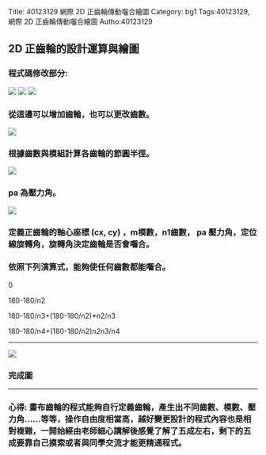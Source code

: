 Title: 40123129 網際 2D 正齒輪傳動囓合繪圖
Category: bg1
Tags:40123129, 網際 2D 正齒輪傳動囓合繪圖
Autho:40123129
<!-- PELICAN_END_SUMMARY -->

<h2>2D 正齒輪的設計運算與繪圖</h2>

<h3>程式碼修改部分:</h3>

<img src="http://i.imgur.com/fHJoQDy.png">

<img src="http://i.imgur.com/ToJUzta.png">

<img src="http://i.imgur.com/msUiVvy.png">

<h3>從這邊可以增加齒輪，也可以更改齒數。</h3>

<img src="http://i.imgur.com/xfp6sm8.png">

<h3>根據齒數與模組計算各齒輪的節圓半徑。</h3>

<img src="http://i.imgur.com/AWzl4hU.png">

<h3>pa 為壓力角。</h3>

<img src="http://i.imgur.com/CNP8TRD.png">

<h3>定義正齒輪的軸心座標 (cx, cy) ，m模數，n1齒數， pa 壓力角，定位線旋轉角，旋轉角決定齒輪是否會囓合。</h3>

<h3>依照下列演算式，能夠使任何齒數都能囓合。</h3>

0

180-180/n2

180-180/n3+(180-180/n2)*n2/n3

180-180/n4+(180-180/n2)*n2*n3/n4

<hr size="2" align="center" noshade width="100%" color=black>

<img src="http://i.imgur.com/3Fc6Fd1.png">

<h3>完成圖</h3>

<hr size="2" align="center" noshade width="100%" color=black>
<h3>心得:  畫布齒輪的程式能夠自行定義齒輪，產生出不同齒數、模數、壓力角......等等，操作自由度相當高，越好變更設計的程式內容也是相對複雜，一開始經由老師細心講解後感覺了解了五成左右，剩下的五成要靠自己摸索或者與同學交流才能更精通程式。</h3>